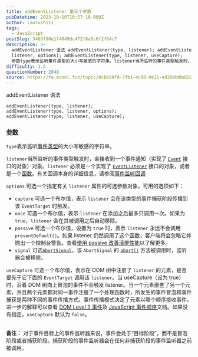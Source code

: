 ```yaml
---
title: addEventListener 第三个参数
pubDatetime: 2023-10-10T10:57:18.000Z
author: caorushizi
tags:
  - JavaScript
postSlug: 3463f98e1f4049dc472f8a5c6f2f64c7
description: >-
  addEventListener 语法 addEventListener(type, listener); addEventListener(type,
  listener, options); addEventListener(type, listener, useCapture);
  参数type表示监听事件类型的大小写敏感的字符串。listener当所监听的事件类型触发时，会接收到一个事件通知（
difficulty: 1.5
questionNumber: 2048
source: https://fe.ecool.fun/topic/8cbb58f4-7fb1-4c88-9e15-ed38eb0bd283
---
```


<p></p><p>addEventListener 语法 </p><p></p><pre><code>addEventListener(type, listener); <br/>addEventListener(type, listener, options); <br/>addEventListener(type, listener, useCapture); </code></pre><p></p><h3 id="参数"><a href="https://developer.mozilla.org/zh-CN/docs/Web/API/EventTarget/addEventListener#%E5%8F%82%E6%95%B0">参数</a></h3><p><code>type</code>表示监听<u><a href="https://developer.mozilla.org/zh-CN/docs/Web/Events">事件类型</a></u>的大小写敏感的字符串。</p><p><code>listener</code>当所监听的事件类型触发时，会接收到一个事件通知（实现了 <code><u><a href="https://developer.mozilla.org/zh-CN/docs/Web/API/Event">Event</a></u></code> 接口的对象）对象。<code>listener</code> 必须是一个实现了 <code><a href="https://developer.mozilla.org/zh-CN/docs/Web/API/EventTarget/addEventListener" aria-current="page">EventListener</a></code> 接口的对象，或者是一个<u><a href="https://developer.mozilla.org/zh-CN/docs/Web/JavaScript/Guide/Functions">函数</a></u>。有关回调本身的详细信息，请参阅<u><a href="https://developer.mozilla.org/zh-CN/docs/Web/API/EventTarget/addEventListener#%E4%BA%8B%E4%BB%B6%E7%9B%91%E5%90%AC%E5%9B%9E%E8%B0%83">事件监听回调</a></u></p><p></p><p><code>options</code> <span style="font-size:var(px">可选</span>一个指定有关 <code>listener</code> 属性的可选参数对象。可用的选项如下：</p><ul><li><code>capture</code> <span style="font-size:var(px">可选</span>一个布尔值，表示 <code>listener</code> 会在该类型的事件捕获阶段传播到该 <code>EventTarget</code> 时触发。</li><li><code>once</code> <span style="font-size:var(px">可选</span>一个布尔值，表示 <code>listener</code> 在添加之后最多只调用一次。如果为 <code>true</code>，<code>listener</code> 会在其被调用之后自动移除。</li><li><code>passive</code> <span style="font-size:var(px">可选</span>一个布尔值，设置为 <code>true</code> 时，表示 <code>listener</code> 永远不会调用 <code>preventDefault()</code>。如果 listener 仍然调用了这个函数，客户端将会忽略它并抛出一个控制台警告。查看<u><a href="https://developer.mozilla.org/zh-CN/docs/Web/API/EventTarget/addEventListener#%E4%BD%BF%E7%94%A8_passive_%E6%94%B9%E5%96%84%E6%BB%9A%E5%B1%8F%E6%80%A7%E8%83%BD">使用 passive 改善滚屏性能</a></u>以了解更多。</li><li><code>signal</code> <span style="font-size:var(px">可选</span><code><u><a href="https://developer.mozilla.org/zh-CN/docs/Web/API/AbortSignal">AbortSignal</a></u></code>，该 <code>AbortSignal</code> 的 <code><u><a href="https://developer.mozilla.org/zh-CN/docs/Web/API/AbortController/abort">abort()</a></u></code> 方法被调用时，监听器会被移除。</li></ul><p><code>useCapture</code> <span style="font-size:var(px">可选</span>一个布尔值，表示在 DOM 树中注册了 <code>listener</code> 的元素，是否要先于它下面的 <code>EventTarget</code> 调用该 <code>listener</code>。当 useCapture（设为 true）时，沿着 DOM 树向上冒泡的事件不会触发 listener。当一个元素嵌套了另一个元素，并且两个元素都对同一事件注册了一个处理函数时，所发生的事件冒泡和事件捕获是两种不同的事件传播方式。事件传播模式决定了元素以哪个顺序接收事件。进一步的解释可以查看 <u><a href="https://www.w3.org/TR/DOM-Level-3-Events/#event-flow" target="_blank" class="external">DOM Level 3 事件</a></u>及 <u><a href="https://www.quirksmode.org/js/events_order.html#link4" target="_blank" class="external">JavaScript 事件顺序</a></u>文档。如果没有指定，<code>useCapture</code> 默认为 <code>false</code>。</p><p><br/><strong>备注：</strong> 对于事件目标上的事件监听器来说，事件会处于“目标阶段”，而不是冒泡阶段或者捕获阶段。捕获阶段的事件监听器会在任何非捕获阶段的事件监听器之前被调用。<br/></p>
